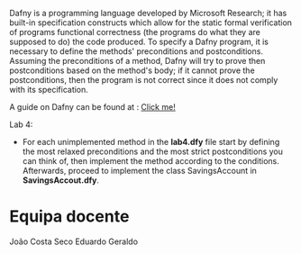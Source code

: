 
Dafny is a programming language developed by Microsoft Research; it has built-in specification constructs which allow for the static formal verification of programs functional correctness (the programs do what they are supposed to do) the code produced.  To specify a Dafny program, it is necessary to define the methods' preconditions and postconditions. Assuming the preconditions of a method, Dafny will try to prove then postconditions based on the method's body; if it cannot prove the postconditions, then the program is not correct since it does not comply with its specification.

A guide on Dafny can be found at : [Click me!](https://rise4fun.com/Dafny/tutorial/Guide)

Lab 4:	

* For each unimplemented method in the __lab4.dfy__ file start by defining the most relaxed preconditions and the most strict postconditions you can think of, then implement the method according to the conditions. Afterwards, proceed to implement the class SavingsAccount in __SavingsAccout.dfy__.


# Equipa docente

João Costa Seco
Eduardo Geraldo